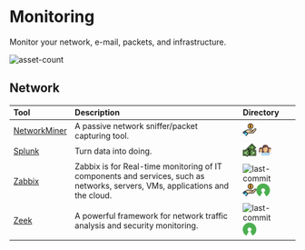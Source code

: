 # Monitoring

Monitor your network, e-mail, packets, and infrastructure.

![asset-count](https://img.shields.io/badge/Tools%20%26%20Resources%20Available-3-3c85d4?style=for-the-badge)




## Network

| Tool | Description | Directory |
| :--- | :--- | :--- |
| [NetworkMiner](https://www.netresec.com/?page=NetworkMiner) | A passive network sniffer/packet capturing tool. | ![freemium-service](../icons/freemium-service.png) |
| [Splunk](https://www.splunk.com/) | Turn data into doing. | ![paid-product](../icons/paid-product.png) ![register-profile](../icons/register-profile.png) |
| [Zabbix](https://github.com/zabbix/zabbix) |  Zabbix is for Real-time monitoring of IT components and services, such as networks, servers, VMs, applications and the cloud.  | ![last-commit](https://img.shields.io/github/last-commit/zabbix/zabbix?color=3c85d4&style=flat-square) ![freemium-service](../icons/freemium-service.png)![opensource](../icons/opensource.png) |
| [Zeek](https://github.com/zeek/zeek) | A powerful framework for network traffic analysis and security monitoring. | ![last-commit](https://img.shields.io/github/last-commit/zeek/zeek?color=3c85d4&style=flat-square)  ![opensource](../icons/opensource.png) |